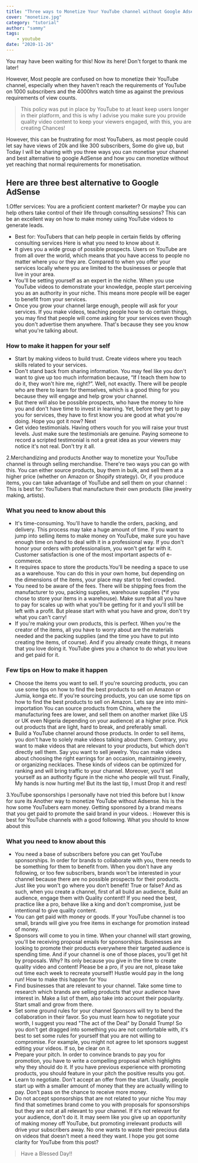 ```yaml
---
title: "Three ways to Monetize Your YouTube channel without Google Adsense"
cover: "monetize.jpg"
category: "tutorial"
author: "sammy"
tags:
    - youtube
date: "2020-11-26"
---
```


You may have been waiting for this! Now its here! Don't forget to thank me later!

However, Most people are confused on how to monetize their YouTube channel, especially when they haven't reach the requirements of YouTube on 1000 subscribers and the 4000hrs watch time as against the previous requirements of view counts.

<blockquote>This policy was put in place by YouTube to at least keep users longer in their platform, and this is why I advise you make sure you provide quality video content to keep your viewers engaged, with this, you are creating Chances!</blockquote>

However, this can be frustrating for most YouTubers, as most people could let say have views of 20k and like 300 subscribers, Some do give up, but Today I will be sharing with you three ways you can monetise your channel and best alternative to google AdSense and how you can monetize without yet reaching that normal requirements for monetisation.

## Here are three best alternative to Google AdSense
1.Offer services:
  You are a proficient content marketer? Or maybe you can help others take control of their life through consulting sessions? This can be an excellent way on how to make money using YouTube videos to generate leads.
  - Best for: YouTubers that can help people in certain fields by offering consulting services Here is what you need to know about it.
  - It gives you a wide group of possible prospects. Users on YouTube are from all over the world, which means that you have access to people no matter where you or they are. Compared to when you offer your services locally where you are limited to the businesses or people that live in your area.
  - You'll be setting yourself as an expert in the niche. When you use YouTube videos to demonstrate your knowledge, people start perceiving you as an authority in your niche. This means more people will be eager to benefit from your services.
  - Once you grow your channel large enough, people will ask for your services. If you make videos, teaching people how to do certain things, you may find that people will come asking for your services even though you don't advertise them anywhere. That's because they see you know what you're talking about.

### How to make it happen for your self
  - Start by making videos to build trust. Create videos where you teach skills related to your services.
  - Don't stand back from sharing information. You may feel like you don't want to give up too much information because, “If I teach them how to do it, they won't hire me, right?”. Well, not exactly. There will be people who are there to learn for themselves, which is a good thing for you because they will engage and help grow your channel.
  - But there will also be possible prospects, who have the money to hire you and don't have time to invest in learning. Yet, before they get to pay you for services, they have to first know you are good at what you're doing.
  Hope you got it now? Next
  - Get video testimonials. Having others vouch for you will raise your trust levels. Just make sure the testimonials are genuine. Paying someone to record a scripted testimonial is not a great idea as your viewers may notice it's not real. Don't try it all.

2.Merchandizing and products Another way to monetize your YouTube channel is through selling merchandise. There're two ways you can go with this. You can either source products, buy them in bulk, and sell them at a higher price (whether on Amazon or Shopify strategy). Or, if you produce items, you can take advantage of YouTube and sell them on your channel :
This is best for: YouTubers that manufacture their own products (like jewelry making, artists).

### What you need to know about this
  - It's time-consuming. You'll have to handle the orders, packing, and delivery. This process may take a huge amount of time. If you want to jump into selling items to make money on YouTube, make sure you have enough time on hand to deal with it in a professional way. If you don't honor your orders with professionalism, you won't get far with it. Customer satisfaction is one of the most important aspects of e-commerce.
  - It requires space to store the products.You'll be needing a space to use as a warehouse. You can do this in your own home, but depending on the dimensions of the items, your place may start to feel crowded.
  - You need to be aware of the fees. There will be shipping fees from the manufacturer to you, packing supplies, warehouse supplies (*if you chose to store your items in a warehouse). Make sure that all you have to pay for scales up with what you'll be getting for it and you'll still be left with a profit. But please start with what you have and grow, don't try what you can't carry!
  - If you're making your own products, this is perfect. When you're the creator of the items, all you have to worry about are the materials needed and the packing supplies (and the time you have to put into creating the items, of course). And if you already create things, it means that you love doing it. YouTube gives you a chance to do what you love and get paid for it.
### Few tips on How to make it happen
  - Choose the items you want to sell. If you're sourcing products, you can use some tips on how to find the best products to sell on Amazon or Jumia, konga etc. If you're sourcing products, you can use some tips on how to find the best products to sell on Amazon. Lets say are into mini-importation You can source products from China, where the manufacturing fees are lower, and sell them on another market (like US or UK even Nigeria depending on your audience) at a higher price. Pick out products that are light, hard to break, and preferably small.
  -  Build a YouTube channel around those products. In order to sell items, you don't have to solely make videos talking about them. Contrary, you want to make videos that are relevant to your products, but which don't directly sell them. Say you want to sell jewelry. You can make videos about choosing the right earrings for an occasion, maintaining jewelry, or organizing necklaces. These kinds of videos can be optimized for ranking and will bring traffic to your channel. Moreover, you'll set yourself as an authority figure in the niche who people will trust. Finally, My hands is now hurting me! But its the last tip, I must Drop it and rest!

3.YouTube sponsorships I personally have not tried this before but I know for sure its Another way to monetize YouTube without Adsense. his is the how some YouTubers earn money. Getting sponsored by a brand means that you get paid to promote the said brand in your videos. :
However this is best for YouTube channels with a good following. What you should to know about this

### What you need to know about this
  - You need a base of subscribers before you can get YouTube sponsorships. In order for brands to collaborate with you, there needs to be something for them to benefit from. When you don't have any following, or too few subscribers, brands won't be interested in your channel because there are no possible prospects for their products. Just like you won't go where you don't benefit! True or false? And as such, when you create a channel, first of all build an audience, Build an audience, engage them with Quality content!! If you need the best, practice like a pro, behave like a king and don't compromise, just be intentional to give quality content.
  - You can get paid with money or goods. If your YouTube channel is too small, brands will give you free items in exchange for promotion instead of money.
  - Sponsors will come to you in time. When your channel will start growing, you'll be receiving proposal emails for sponsorships. Businesses are looking to promote their products everywhere their targeted audience is spending time. And if your channel is one of those places, you'll get hit by proposals. Why? Its only because you give in the time to create quality video and content! Please be a pro, if you are not, please take out time each week to recreate yourself! Hustle would pay in the long run! How to make this happen for You
  - Find businesses that are relevant to your channel. Take some time to research which brands are selling products that your audience have interest in. Make a list of them, also take into account their popularity. Start small and grow from there.
  - Set some ground rules for your channel Sponsors will try to bend the collaboration in their favor. So you must learn how to negotiate your worth, I suggest you read "The act of the Deal" by Donald Trump! So you don't get dragged into something you are not comfortable with, it's best to set some rules for yourself that you are not willing to compromise. For example, you might not agree to let sponsors suggest editing your videos. If so, be clear on it.
  - Prepare your pitch. In order to convince brands to pay you for promotion, you have to write a compelling proposal which highlights why they should do it. If you have previous experience with promoting products, you should feature in your pitch the positive results you got.
  - Learn to negotiate. Don't accept an offer from the start. Usually, people start up with a smaller amount of money that they are actually willing to pay. Don't pass on the chance to receive more money.
  - Do not accept sponsorships that are not related to your niche You may find that sometimes brand come to you with proposals for sponsorships but they are not at all relevant to your channel. If it's not relevant for your audience, don't do it. It may seem like you give up an opportunity of making money off YouTube, but promoting irrelevant products will drive your subscribers away. No one wants to waste their precious data on videos that doesn't meet a need they want. I hope you got some clarity for YouTube from this post?

<blockquote>
Have a Blessed Day!!
</blockquote>


